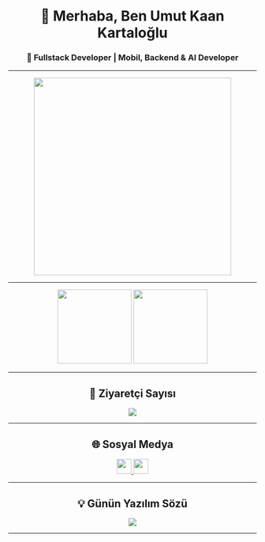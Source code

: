 <!-- Profil Başlığı -->
<h1 align="center">👋 Merhaba, Ben Umut Kaan Kartaloğlu</h1>
<h3 align="center">🚀 Fullstack Developer | Mobil, Backend & AI Developer</h3>

---

<!-- Profil Görseli -->
<div align="center">
  <img src="https://media.giphy.com/media/du3J3cXyzhj75IOgvA/giphy.gif" width="400"/>
</div>

---
<div align="center">

<!-- GitHub Stats + Streak yan yana -->
<img src="https://github-readme-stats.vercel.app/api?username=UKaanK&show_icons=true&theme=radical&count_private=true" height="150"/>

<!-- Diller -->
<img src="https://github-readme-stats.vercel.app/api/top-langs/?username=UKaanK&layout=compact&theme=radical" height="150"/>

</div>

---

<!-- Ziyaretçi Sayacı -->
<h2 align="center">👀 Ziyaretçi Sayısı</h2>
<div align="center">
  <img src="https://komarev.com/ghpvc/?username=UKaanK&label=Ziyaretçi%20Sayısı&color=ff69b4&style=for-the-badge" />
</div>

---

<!-- Sosyal Medya -->
<h2 align="center">🌐 Sosyal Medya</h2>
<p align="center">
  <a href="https://www.linkedin.com/in/umutkaankartaloglu" target="_blank">
    <img src="https://img.shields.io/badge/LinkedIn-0077B5.svg?logo=linkedin&logoColor=white" height="30"/>
  </a>
  <a href="https://github.com/UKaanK" target="_blank">
    <img src="https://img.shields.io/badge/GitHub-100000.svg?logo=github&logoColor=white" height="30"/>
  </a>
</p>

---

<!-- Random Geliştirici Sözü -->
<h2 align="center">💡 Günün Yazılım Sözü</h2>
<p align="center">
  <img src="https://quotes-github-readme.vercel.app/api?type=horizontal&theme=radical" />
</p>

---
